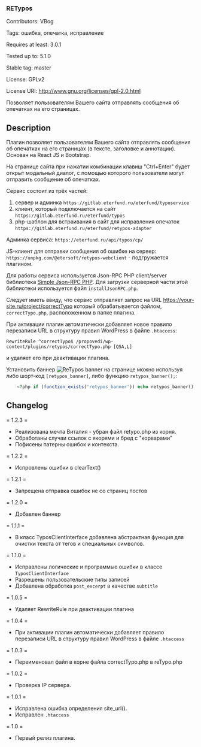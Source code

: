 ### RETypos ###
Contributors: VBog

Tags: ошибка, опечатка, исправление

Requires at least: 3.0.1

Tested up to: 5.1.0

Stable tag: master

License: GPLv2

License URI: http://www.gnu.org/licenses/gpl-2.0.html

Позволяет пользователям Вашего сайта отправлять сообщения об опечатках на его страницах.

## Description ##
Плагин позволяет пользователям Вашего сайта отправлять сообщения об опечатках на его страницах (в тексте, заголовке и аннотации). Основан на React JS и Bootstrap.

На странице сайта при нажатии комбинации клавиш "Ctrl+Enter" будет открыт модальный диалог, с помощью которого пользователи могут отправить сообщение об опечатках.

Сервис состоит из трёх частей:

1. сервер и админка
`https://gitlab.eterfund.ru/eterfund/typoservice`
2. клиент, который подключается на сайт
`https://gitlab.eterfund.ru/eterfund/typos`
3. php-шаблон для встраивания в сайт для исправления опечаток
`https://gitlab.eterfund.ru/eterfund/retypos-adapter`

Админка сервиса: `https://eterfund.ru/api/typos/cp/`

JS-клиент для отправки сообщения об ошибке на сервер: `https://unpkg.com/@etersoft/retypos-webclient` - подгружается плагином.

Для работы сервиса используется Json-RPC PHP client/server библиотека [Simple Json-RPC PHP](https://github.com/matasarei/JsonRPC).
Для загрузки серверной части этой библиотеки используется файл `installJsonRPC.php`.

Следует иметь ввиду, что сервис отправляет запрос на URL https://your-site.ru/project/correctTypo который обрабатывается файлом, `correctTypo.php`, расположенном в папке плагина.

При активации плагин автоматически добавляет новое правило перезаписи URL в структуру правил WordPress в файле  `.htaccess`:
```
RewriteRule ^correctTypo$ /propovedi/wp-content/plugins/retypos/correctTypo.php [QSA,L]
```
и удаляет его при деактивации плагина.

Установить баннер ![ReTypos banner](https://gitlab.eterfund.ru/VBog/RETypos/raw/master/img/retypos.png) на странице можно используя либо шорт-код `[retypos_banner]`, либо функцию `retypos_banner();`:
```php
	<?php if (function_exists('retypos_banner')) echo retypos_banner(); ?>
```

## Changelog ##

= 1.2.3 =

* Реализована мечта Виталия - убран файл retypo.php из корня.
* Обработаны случаи ссылок с якорями и бред с "корварами"
* Пофисены патерны ошибок и контекста.

= 1.2.2 =

* Испровлены ошибки в clearText()

= 1.2.1 =

* Запрещена отправка ошибок не со страниц постов

= 1.2.0 =

* Добавлен баннер

= 1.1.1 =

* В класс TyposClientInterface добавлена абстрактная функция для очистки текста от тегов и специальных символов.

= 1.1.0 =

* Исправлены логические и программые ошибки в классе `TyposClientInterface`
* Разрешены пользовательские типы записей
* Добавлена обработка `post_excerpt` в качестве `subtitle`


= 1.0.5 =

* Удаляет RewriteRule при деактивации плагина


= 1.0.4 =

* При активации плагин автоматически добавляет правило перезаписи URL в структуру правил WordPress в файле  `.htaccess`


= 1.0.3 =

* Переименовал файл в корне файла correctTypo.php в reTypo.php

= 1.0.2 =

* Проверка IP сервера.

= 1.0.1 =

* Исправлена ошибка определения site_url().
* Исправлен `.htaccess`

= 1.0 =

* Первый релиз плагина.

